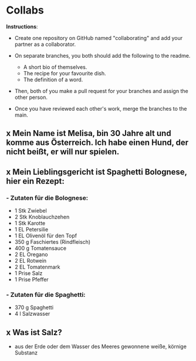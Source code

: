 # Collabs

**Instructions**:

- Create one repository on GitHub named "collaborating" and add your partner as a collaborator.
- On separate branches, you both should add the following to the readme.

  - A short bio of themselves.
  - The recipe for your favourite dish.
  - The definition of a word.

- Then, both of you make a pull request for your branches and assign the other person.
- Once you have reviewed each other's work, merge the branches to the main.

## x Mein Name ist Melisa, bin 30 Jahre alt und komme aus Österreich. Ich habe einen Hund, der nicht beißt, er will nur spielen.

## x Mein Lieblingsgericht ist Spaghetti Bolognese, hier ein Rezept:
### - Zutaten für die Bolognese:
- 1 	Stk 	Zwiebel
- 2 	Stk 	Knoblauchzehen
- 1 	Stk 	Karotte
- 1 	EL 	Petersilie
- 1 	EL 	Olivenöl für den Topf
- 350 	g 	Faschiertes (Rindfleisch)
- 400 	g 	Tomatensauce
- 2 	EL 	Oregano
- 2 	EL 	Rotwein
- 2 	EL 	Tomatenmark
- 1 	Prise 	Salz
- 1 	Prise 	Pfeffer
### - Zutaten für die Spaghetti:
 - 370 	g 	Spaghetti
 - 4 	l 	Salzwasser 

## x Was ist Salz?
- aus der Erde oder dem Wasser des Meeres gewonnene weiße, körnige Substanz
